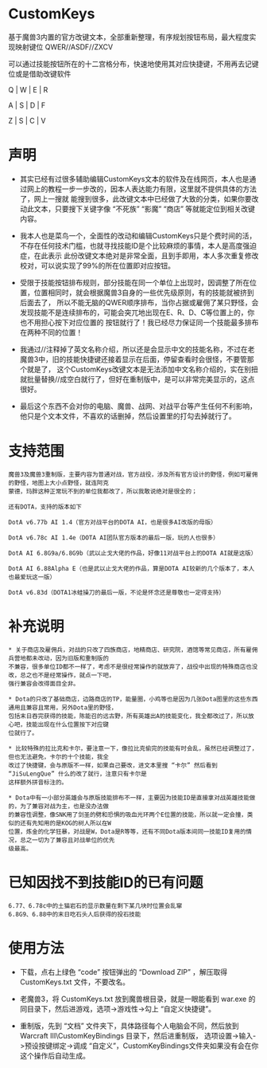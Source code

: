 # CustomKeys
基于魔兽3内置的官方改键文本，全部重新整理，有序规划按钮布局，最大程度实现映射键位 QWER//ASDF//ZXCV

可以通过技能按钮所在的十二宫格分布，快速地使用其对应快捷键，不用再去记键位或是借助改键软件

Q | W | E | R

A | S | D | F

Z | S | C | V

# 声明
* 其实已经有过很多辅助编辑CustomKeys文本的软件及在线网页，本人也是通过网上的教程一步一步改的，因本人表达能力有限，这里就不提供具体的方法了，网上一搜就
能搜到很多，此改键文本中已经做了大致的分类，如果你要改动此文本，只要搜下关键字像 “不死族” “影魔” “商店” 等就能定位到相关改键内容。

* 我本人也是菜鸟一个，全面性的改动和编辑CustomKeys只是个费时间的活，不存在任何技术门槛，也就寻找技能ID是个比较麻烦的事情，本人是高度强迫症，在此表示
此份改键文本绝对是非常全面，且到手即用，本人多次重复修改校对，可以说实现了99%的所在位置即对应按钮。

* 受限于技能按钮排布规则，部分技能在同一个单位上出现时，因调整了所在位置，位置相同时，就会根据魔兽3自身的一些优先级原则，有的技能就被挤到后面去了，
所以不能无脑的QWER顺序排布，当你占据或雇佣了某只野怪，会发现技能不是连续排布的，可能会突兀地出现在E、R、D、C等位置上的，你也不用担心按下对应位置的
按钮就行了！我已经尽力保证同一个技能最多排布在两种不同的位置！

* 我通过//注释掉了英文名称介绍，所以还是会显示中文的技能名称，不过在老魔兽3中，旧的技能快捷键还接着显示在后面，停留查看时会很怪，不要管那个就是了，
这个CustomKeys改键文本是无法添加中文名称介绍的，实在别扭就批量替换//成空白就行了，但好在重制版中，是可以非常完美显示的，这点很好。

* 最后这个东西不会对你的电脑、魔兽、战网、对战平台等产生任何不利影响，他只是个文本文件，不喜欢的话删掉，然后设置里的打勾去掉就行了。

# 支持范围
		 
	魔兽3及魔兽3重制版，主要内容为普通对战，官方战役，涉及所有官方设计的野怪，例如可雇佣的野怪，地图上大小点野怪，就连阿克
	蒙德，玛胖这种正常玩不到的单位我都改了，所以我敢说绝对是很全的；
		 
	还有DOTA，支持的版本如下
		 
	DotA v6.77b AI 1.4（官方对战平台的DOTA AI，也是很多AI改版的母版）
		 
	DotA v6.78c AI 1.4e（DOTA AI团队官方版本的最后一版，玩的人也很多）
		 
	DotA AI 6.8G9a/6.8G9b（武以止戈大佬的作品，好像11对战平台上的DOTA AI就是这版）
		 
	DotA AI 6.88Alpha E（也是武以止戈大佬的作品，算是DOTA AI较新的几个版本了，本人也最爱玩这一版）
		 
	DotA v6.83d（DOTA1冰蛙操刀的最后一版，不论是怀念还是尊敬也一定得支持）
		 
# 补充说明
	* 关于商店及雇佣兵，对战的只改了四族商店，地精商店、研究院，酒馆等常见商店，所有雇佣兵营地都未改动，因为旧版和重制版的
	不兼容，很多单位ID都不一样了，考虑不是很经常操作的就放弃了，战役中出现的特殊商店也没改，总之也不是经常操作，就点一下吧，
	强行兼容会改得面目全非。
		 
	* Dota的只改了基础商店，边路商店的TP，能量圈，小鸡等也是因为几张Dota图里的这些东西通用且兼容且常用，另外Dota里的野怪，
	包括末日吞完获得的技能，陈能召的远古野，所有英雄出A的技能变化，我全都改过了，所以放心吧，技能出现在什么位置按下对应键
	位就行了。
		 
	* 比较特殊的拉比克和卡尔，要注意一下，像拉比克偷完的技能有时会乱，虽然已经调整过了，但也无法避免，卡尔的十个技能，我全
	改过了快捷键，会与原版不一样，如果自己要改，进文本里搜 “卡尔” 然后看到 “JiSuLengQue” 什么的改了就行，注意只有卡尔是
	这样额外拼音标注的。
		 
	* Dota中有一小部分英雄会与原版技能排布不一样，主要因为技能ID是直接拿对战英雄技能做的，为了兼容对战为主，也是没办法做
	的兼容性调整，像SNK用了剑圣的劈和恐惧的吸血光环两个E位置的技能，所以就一定会撞，类似的还有先知用的是KOG的树人所以在W
	位置，炼金的化学狂暴，对战是W，Dota是R等等，还有不同Dota版本间同一技能ID复用的情况，总之一切为了兼容且对战单位的优先
	级最高。
		 
# 已知因找不到技能ID的已有问题

	6.77、6.78c中的土猫岩石的显示数量在剩下某几块时位置会乱窜
	6.8G9、6.88中的末日吃石头人后获得的投石技能
		 
# 使用方法
* 下载，点右上绿色 “code” 按钮弹出的 “Download ZIP” ，解压取得 CustomKeys.txt 文件，不要改名。

* 老魔兽3，将 CustomKeys.txt 放到魔兽根目录，就是一眼能看到 war.exe 的同目录下，然后进游戏，选项->游戏性->勾上 “自定义快捷键”。

* 重制版，先到 “文档” 文件夹下，具体路径每个人电脑会不同，然后放到 Warcraft III\CustomKeyBindings 目录下，然后进重制版，
选项设置->输入->预设按键绑定->调成 “自定义”，CustomKeyBindings文件夹如果没有会在你这个操作后自动生成。
